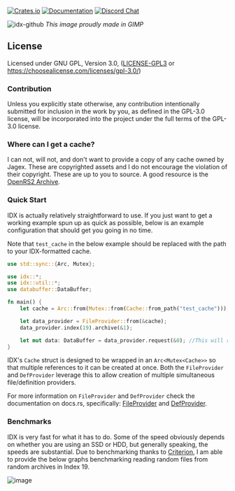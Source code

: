 [![Crates.io](https://img.shields.io/crates/v/idx-rs.svg)](https://crates.io/crates/idx-rs)
[![Documentation](https://docs.rs/idx-rs/badge.svg)](https://docs.rs/idx-rs)
[![Discord Chat](https://img.shields.io/discord/918184459315056683.svg)](https://discord.gg/pMnw9H2Art)  

![idx-github](https://user-images.githubusercontent.com/61421472/145660771-6eb75b4c-10f0-4cfc-b6e1-ca36d1d16f23.png)
*This image proudly made in GIMP*

## License

Licensed under GNU GPL, Version 3.0, ([LICENSE-GPL3](LICENSE-GPL3) or https://choosealicense.com/licenses/gpl-3.0/)

### Contribution

Unless you explicitly state otherwise, any contribution intentionally submitted
for inclusion in the work by you, as defined in the GPL-3.0 license, will be incorporated
into the project under the full terms of the GPL-3.0 license.

### Where can I get a cache?
I can not, will not, and don't want to provide a copy of any cache owned by Jagex. These are copyrighted
assets and I do not encourage the violation of their copyright. These are up to you to source.
A good resource is the [OpenRS2 Archive](https://archive.openrs2.org/).

### Quick Start

IDX is actually relatively straightforward to use. If you just want to get a working example
spun up as quick as possible, below is an example configuration that should get you going in no time.

Note that `test_cache` in the below example should be replaced with the path to your IDX-formatted cache.


```rs
use std::sync::{Arc, Mutex};

use idx::*;
use idx::util::*;
use databuffer::DataBuffer;

fn main() {
    let cache = Arc::from(Mutex::from(Cache::from_path("test_cache")));

    let data_provider = FileProvider::from(&cache);
    data_provider.index(19).archive(&1);

    let mut data: DataBuffer = data_provider.request(&0); //This will return a DataBuffer containing the data from File 0, Archive 1, Index 19.
}
```

IDX's `Cache` struct is designed to be wrapped in an `Arc<Mutex<Cache>>` so that multiple references to it can be created at once. 
Both the `FileProvider` and `DefProvider` leverage this to allow creation of multiple simultaneous file/definition providers. 

For more information on `FileProvider` and `DefProvider` check the documentation on docs.rs, specifically: [FileProvider](https://docs.rs/idx-rs/latest/idx/util/struct.FileProvider.html) and [DefProvider](https://docs.rs/idx-rs/latest/idx/util/struct.DefProvider.html).

### Benchmarks
IDX is very fast for what it has to do. Some of the speed obviously depends on whether you are using an SSD or HDD, but generally speaking, the speeds are substantial. 
Due to benchmarking thanks to [Criterion](https://crates.io/crates/criterion), I am able to provide the below graphs benchmarking reading random files from random archives in Index 19.

![image](https://user-images.githubusercontent.com/61421472/146659019-6a1aae4f-376e-4dfb-8856-79810a5cf74b.png)

